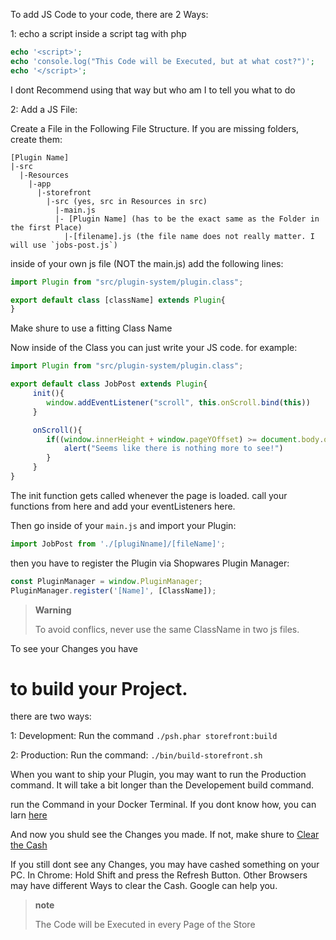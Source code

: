 To add JS Code to your code, there are 2 Ways:

1: echo a script inside a script tag with php

```php
echo '<script>';
echo 'console.log("This Code will be Executed, but at what cost?")';
echo '</script>';
```

I dont Recommend using that way but who am I to tell you what to do

2: Add a JS File:

Create a File in the Following File Structure. If you are missing folders, create them:
```
[Plugin Name]
|-src
  |-Resources
    |-app
      |-storefront
        |-src (yes, src in Resources in src)
          |-main.js
          |- [Plugin Name] (has to be the exact same as the Folder in the first Place)
            |-[filename].js (the file name does not really matter. I will use `jobs-post.js`)
```

inside of your own js file (NOT the main.js) add the following lines:
```js
import Plugin from "src/plugin-system/plugin.class";

export default class [className] extends Plugin{
}
```
Make shure to use a fitting Class Name

Now inside of the Class you can just write your JS code. for example:
```js
import Plugin from "src/plugin-system/plugin.class";

export default class JobPost extends Plugin{
     init(){
        window.addEventListener("scroll", this.onScroll.bind(this))
     }

     onScroll(){
        if((window.innerHeight + window.pageYOffset) >= document.body.offsetHeight){
            alert("Seems like there is nothing more to see!")
        }
     }
}
```

The init function gets called whenever the page is loaded. call your functions from here and add your eventListeners here.

Then go inside of your `main.js` and import your Plugin:
```js
import JobPost from './[plugiNname]/[fileName]';
```

then you have to register the Plugin via Shopwares Plugin Manager:
```js
const PluginManager = window.PluginManager;
PluginManager.register('[Name]', [ClassName]);
```

>__Warning__
>
> To avoid conflics, never use the same ClassName in two js files.

To see your Changes you have
# to build your Project.
there are two ways:

1: Development:
Run the command `./psh.phar storefront:build`

2: Production:
Run the command: `./bin/build-storefront.sh`

When you want to ship your Plugin, you may want to run the Production command. It will take a bit longer than the Developement build command.

run the Command in your Docker Terminal. If you dont know how, you can larn [here](https://github.com/kollhdxdlp/ShopwarePluginQuickstartGuide/tree/main/sideguids)

And now you shuld see the Changes you made. If not, make shure to [Clear the Cash](https://github.com/kollhdxdlp/ShopwarePluginQuickstartGuide/blob/main/sideguids/clearCash.md)

If you still dont see any Changes, you may have cashed something on your PC. In Chrome: Hold Shift and press the Refresh Button. Other Browsers may have different Ways to clear the Cash. Google can help you.

>__note__
>
> The Code will be Executed in every Page of the Store
